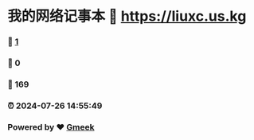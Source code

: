 # 我的网络记事本 :link: https://liuxc.us.kg
### :page_facing_up: [1](https://liuxc2082.github.io/tag.html) 
### :speech_balloon: 0 
### :hibiscus: 169 
### :alarm_clock: 2024-07-26 14:55:49 
### Powered by :heart: [Gmeek](https://github.com/Meekdai/Gmeek)
